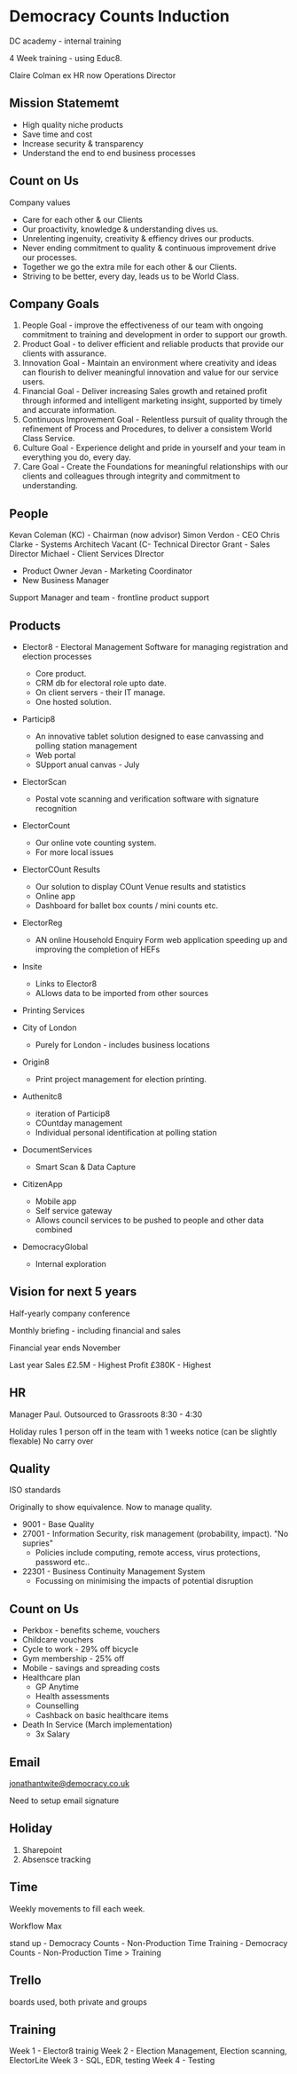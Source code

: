 # Democracy Counts Induction

DC academy - internal training

4 Week training - using Educ8.

Claire Colman ex HR now Operations Director

## Mission Statememt

* High quality niche products
* Save time and cost
* Increase security & transparency
* Understand the end to end business processes

## Count on Us

Company values

* Care for each other & our Clients
* Our proactivity, knowledge & understanding dives us.
* Unrelenting ingenuity, creativity & effiency drives our products.
* Never ending commitment to quality & continuous improvement drive our processes.
* Together we go the extra mile for each other & our Clients.
* Striving to be better, every day, leads us to be World Class.

## Company Goals

1. People Goal - improve the effectiveness of our team with ongoing commitment to training and development in order to support our growth.
1. Product Goal - to deliver efficient and reliable products that provide our clients with assurance.
1. Innovation Goal - Maintain an environment where creativity and ideas can flourish to deliver meaningful innovation and value for our service users.
1. Financial Goal - Deliver increasing Sales growth and retained profit through informed and intelligent marketing insight, supported by timely and accurate information.
1. Continuous Improvement Goal - Relentless pursuit of quality through the refinement of Process and Procedures, to deliver a consistem World Class Service.
1. Culture Goal - Experience delight and pride in yourself and your team in everything you do, every day.
1. Care Goal - Create the Foundations for meaningful relationships with our clients and colleagues through integrity and commitment to understanding.

## People

Kevan Coleman (KC) - Chairman (now advisor)
Simon Verdon - CEO
Chris Clarke - Systems Architech
Vacant (C- Technical Director
Grant - Sales Director
Michael - Client Services DIrector
 - Product Owner
Jevan - Marketing Coordinator
 - New Business Manager

Support Manager and team - frontline product support

## Products

* Elector8 - Electoral Management Software for managing registration and election processes
  * Core product.  
  * CRM db for electoral role upto date.
  * On client servers - their IT manage.
  * One hosted solution.
* Particip8
  * An innovative tablet solution designed to ease canvassing and polling station management
  * Web portal
  * SUpport anual canvas - July
* ElectorScan
  * Postal vote scanning and verification software with signature recognition
* ElectorCount
  * Our online vote counting system.
  * For more local issues
* ElectorCOunt Results
  * Our solution to display COunt Venue results and statistics
  * Online app
  * Dashboard for ballet box counts / mini counts etc.
* ElectorReg
  * AN online Household Enquiry Form web application speeding up and improving the completion of HEFs
* Insite
  * Links to Elector8
  * ALlows data to be imported from other sources
* Printing Services

* City of London
  * Purely for London - includes business locations
* Origin8
  * Print project management for election printing.
* Authenitc8
  * iteration of Particip8
  * COuntday management
  * Individual personal identification at polling station
* DocumentServices
  * Smart Scan & Data Capture
* CitizenApp
  * Mobile app
  * Self service gateway
  * Allows council services to be pushed to people and other data combined
* DemocracyGlobal
  * Internal exploration


## Vision for next 5 years

Half-yearly company conference

Monthly briefing - including financial and sales

Financial year ends November

Last year
Sales £2.5M - Highest
Profit £380K - Highest

## HR

Manager Paul.
Outsourced to Grassroots
8:30 - 4:30

Holiday rules
1 person off in the team with
1 weeks notice (can be slightly flexable)
No carry over

## Quality

ISO standards

Originally to show equivalence. Now to manage quality.

* 9001 - Base Quality
* 27001 - Information Security, risk management (probability, impact).  "No supries"
  * Policies include computing, remote access, virus protections, password etc..
* 22301 - Business Continuity Management System
  * Focussing on minimising the impacts of potential disruption
  
## Count on Us

* Perkbox - benefits scheme, vouchers
* Childcare vouchers
* Cycle to work - 29% off bicycle
* Gym membership - 25% off
* Mobile - savings and spreading costs
* Healthcare plan
  * GP Anytime
  * Health assessments
  * Counselling
  * Cashback on basic healthcare items
* Death In Service (March implementation)
  * 3x Salary

## Email

jonathantwite@democracy.co.uk

Need to setup email signature

## Holiday

1. Sharepoint
1. Absensce tracking

## Time

Weekly movements to fill each week.

Workflow Max

stand up - Democracy Counts - Non-Production Time
Training - Democracy Counts - Non-Production Time > Training

## Trello 

boards used, both private and groups

## Training

Week 1 - Elector8 trainig
Week 2 - Election Management, Election scanning, ElectorLite
Week 3 - SQL, EDR, testing
Week 4 - Testing
